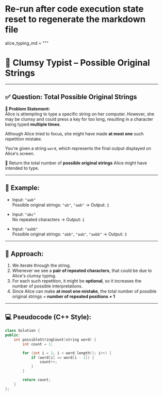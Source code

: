 # Re-run after code execution state reset to regenerate the markdown file

alice_typing_md = """
# 🧠 Clumsy Typist – Possible Original Strings

---

## ✅ Question: Total Possible Original Strings

**🧾 Problem Statement:**  
Alice is attempting to type a specific string on her computer. However, she may be clumsy and could press a key for too long, resulting in a character being typed **multiple times**.

Although Alice tried to focus, she might have made **at most one** such repetition mistake.

You're given a string `word`, which represents the final output displayed on Alice's screen.

🔁 Return the total number of **possible original strings** Alice might have intended to type.

---

## 🧪 Example:

- Input: `"aab"`  
  Possible original strings: `"ab"`, `"aab"` → Output: `2`

- Input: `"abc"`  
  No repeated characters → Output: `1`

- Input: `"aabb"`  
  Possible original strings: `"abb"`, `"aab"`, `"aabb"` → Output: `3`

---

## 🧠 Approach:

1. We iterate through the string.
2. Whenever we see a **pair of repeated characters**, that could be due to Alice's clumsy typing.
3. For each such repetition, it might be **optional**, so it increases the number of possible interpretations.
4. Since Alice can make **at most one mistake**, the total number of possible original strings = **number of repeated positions + 1**

---

## 💻 Pseudocode (C++ Style):

```cpp
class Solution {
public:
    int possibleStringCount(string word) {
        int count = 1;

        for (int i = 1; i < word.length(); i++) {
            if (word[i] == word[i - 1]) {
                count++;
            }
        }

        return count;
    }
};
